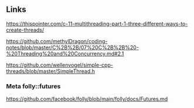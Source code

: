 

## Links

https://thispointer.com/c-11-multithreading-part-1-three-different-ways-to-create-threads/

https://github.com/methylDragon/coding-notes/blob/master/C%2B%2B/07%20C%2B%2B%20-%20Threading%20and%20Concurrency.md#2.1


https://github.com/wellenvogel/simple-cpp-threads/blob/master/SimpleThread.h


### Meta folly::futures

https://github.com/facebook/folly/blob/main/folly/docs/Futures.md





